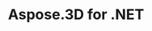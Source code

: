 ---
title: Aspose.3D for .NET
type: docs
weight: 10
url: /net/
keywords: "Aspose.3D for .NET, Aspose 3D, Aspose API Reference."
description: The Aspose.3D API lets engineers read, convert, build, alter and control the substance of the 3D document formats.
is_root: true
---